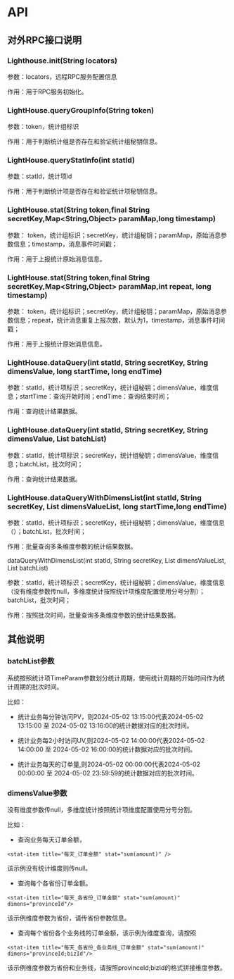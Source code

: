 # API

## 对外RPC接口说明

###  Lighthouse.init(String locators)

参数：locators，远程RPC服务配置信息

作用：用于RPC服务初始化。

###  LightHouse.queryGroupInfo(String token)

参数：token，统计组标识

作用：用于判断统计组是否存在和验证统计组秘钥信息。


###  LightHouse.queryStatInfo(int statId)

参数：statId，统计项id

作用：用于判断统计项是否存在和验证统计项秘钥信息。

### LightHouse.stat(String token,final String secretKey,Map<String,Object> paramMap,long timestamp)

参数： token，统计组标识；secretKey，统计组秘钥；paramMap，原始消息参数信息；timestamp，消息事件时间戳；

作用：用于上报统计原始消息信息。

### LightHouse.stat(String token,final String secretKey,Map<String,Object> paramMap,int repeat, long timestamp)

参数： token，统计组标识；secretKey，统计组秘钥；paramMap，原始消息参数信息；repeat，统计消息重复上报次数，默认为1，timestamp，消息事件时间戳；

作用：用于上报统计原始消息信息。

### LightHouse.dataQuery(int statId, String secretKey, String dimensValue, long startTime, long endTime) 

参数：statId，统计项标识；secretKey，统计组秘钥；dimensValue，维度信息；startTime：查询开始时间；endTime：查询结束时间；

作用：查询统计结果数据。

### LightHouse.dataQuery(int statId, String secretKey, String dimensValue, List<Long> batchList)

参数：statId，统计项标识；secretKey，统计组秘钥；dimensValue，维度信息；batchList，批次时间；

作用：查询统计结果数据。

### LightHouse.dataQueryWithDimensList(int statId, String secretKey, List<String> dimensValueList, long startTime,long endTime)

参数：statId，统计项标识；secretKey，统计组秘钥；dimensValue，维度信息（）；batchList，批次时间；

作用：批量查询多条维度参数的统计结果数据。

dataQueryWithDimensList(int statId, String secretKey, List<String> dimensValueList, List<Long> batchList) 

参数：statId，统计项标识；secretKey，统计组秘钥；dimensValue，维度信息（没有维度参数传null，多维度统计按照统计项维度配置使用分号分割）；batchList，批次时间；

作用：按照批次时间，批量查询多条维度参数的统计结果数据。


## 其他说明

### batchList参数

系统按照统计项TimeParam参数划分统计周期，使用统计周期的开始时间作为统计周期的批次时间。

比如：

+ 统计业务每分钟访问PV，则2024-05-02 13:15:00代表2024-05-02 13:15:00 至 2024-05-02 13:16:00的统计数据对应的批次时间。

+ 统计业务每2小时访问UV,则2024-05-02 14:00:00代表2024-05-02 14:00:00 至 2024-05-02 16:00:00的统计数据对应的批次时间。

+ 统计业务每天的订单量,则2024-05-02 00:00:00代表2024-05-02 00:00:00 至 2024-05-02 23:59:59的统计数据对应的批次时间。

### dimensValue参数

没有维度参数传null，多维度统计按照统计项维度配置使用分号分割。

比如：
+ 查询业务每天订单金额，

```
<stat-item title="每天_订单金额" stat="sum(amount)" />
```

该示例没有统计维度则传null。


+ 查询每个各省份订单金额。

```
<stat-item title="每天_各省份_订单金额" stat="sum(amount)" dimens="provinceId"/>
```
该示例维度参数为省份，请传省份参数信息。

+ 查询每个省份各个业务线的订单金额，该示例为维度查询，请按照

```
<stat-item title="每天_各省份_各业务线_订单金额" stat="sum(amount)" dimens="provinceId;bizId"/>
```

该示例维度参数为省份和业务线，请按照provinceId;bizId的格式拼接维度参数。